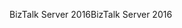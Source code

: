 <span data-ttu-id="96680-101">BizTalk Server 2016</span><span class="sxs-lookup"><span data-stu-id="96680-101">BizTalk Server 2016</span></span>